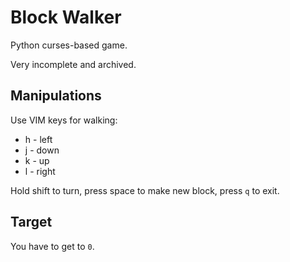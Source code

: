 # Block Walker
Python curses-based game.

Very incomplete and archived.

## Manipulations
Use VIM keys for walking:
- h - left
- j - down
- k - up
- l - right

Hold shift to turn, press space to make new block, press `q` to exit.

## Target
You have to get to `0`.
